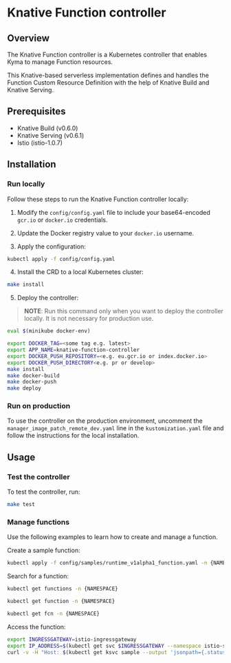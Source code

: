 # Knative Function controller

## Overview

The Knative Function controller is a Kubernetes controller that enables Kyma to manage Function resources.

This Knative-based serverless implementation defines and handles the Function Custom Resource Definition with the help of Knative Build and Knative Serving.

## Prerequisites

- Knative Build (v0.6.0)
- Knative Serving (v0.6.1)
- Istio (istio-1.0.7)

## Installation


### Run locally
Follow these steps to run the Knative Function controller locally:

1. Modify the `config/config.yaml` file to include your base64-encoded `gcr.io` or `docker.io` credentials. 
2. Update the Docker registry value to your `docker.io` username.

3. Apply the configuration:

```bash
kubectl apply -f config/config.yaml
```

4. Install the CRD to a local Kubernetes cluster:

```bash
make install
```

5. Deploy the controller:
>**NOTE**: Run this command only when you want to deploy the controller locally. It is not necessary for production use.
```bash
eval $(minikube docker-env)
```

```bash
export DOCKER_TAG=<some tag e.g. latest>
export APP_NAME=knative-function-controller
export DOCKER_PUSH_REPOSITORY=<e.g. eu.gcr.io or index.docker.io>
export DOCKER_PUSH_DIRECTORY<e.g. pr or develop>
make install
make docker-build
make docker-push
make deploy
```
### Run on production
To use the controller on the production environment, uncomment the `manager_image_patch_remote_dev.yaml` line  in the `kustomization.yaml` file and follow the instructions for the local installation.
## Usage
### Test the controller
To test the controller, run:
```bash
make test
```

### Manage functions

Use the following examples to learn how to create and manage a function. 

Create a sample function:

```bash
kubectl apply -f config/samples/runtime_v1alpha1_function.yaml -n {NAMESPACE}
```

Search for a function:

```bash
kubectl get functions -n {NAMESPACE}
```

```bash
kubectl get function -n {NAMESPACE}
```

```bash
kubectl get fcn -n {NAMESPACE}
```

Access the function:

```bash
export INGRESSGATEWAY=istio-ingressgateway
export IP_ADDRESS=$(kubectl get svc $INGRESSGATEWAY --namespace istio-system --output 'jsonpath={.status.loadBalancer.ingress[0].ip}')
curl -v -H "Host: $(kubectl get ksvc sample --output 'jsonpath={.status.domain}' -n {NAMESPACE}" http://$(minikube ip):$(kubectl get svc istio-ingressgateway --namespace istio-system --output 'jsonpath={.spec.ports[?(@.port==80)].nodePort}')
```
